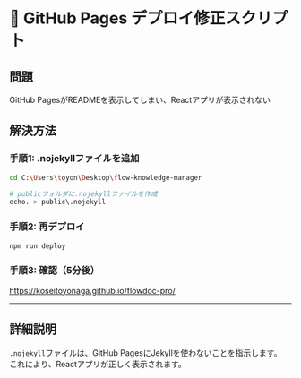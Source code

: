 # 🚀 GitHub Pages デプロイ修正スクリプト

## 問題
GitHub PagesがREADMEを表示してしまい、Reactアプリが表示されない

## 解決方法

### 手順1: .nojekyllファイルを追加

```bash
cd C:\Users\toyon\Desktop\flow-knowledge-manager

# publicフォルダに.nojekyllファイルを作成
echo. > public\.nojekyll
```

### 手順2: 再デプロイ

```bash
npm run deploy
```

### 手順3: 確認（5分後）

https://koseitoyonaga.github.io/flowdoc-pro/

---

## 詳細説明

`.nojekyll`ファイルは、GitHub PagesにJekyllを使わないことを指示します。
これにより、Reactアプリが正しく表示されます。
